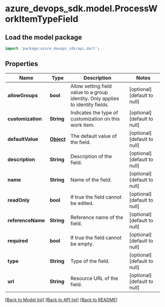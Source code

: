 # azure_devops_sdk.model.ProcessWorkItemTypeField

## Load the model package
```dart
import 'package:azure_devops_sdk/api.dart';
```

## Properties
Name | Type | Description | Notes
------------ | ------------- | ------------- | -------------
**allowGroups** | **bool** | Allow setting field value to a group identity. Only applies to identity fields. | [optional] [default to null]
**customization** | **String** | Indicates the type of customization on this work item. | [optional] [default to null]
**defaultValue** | [**Object**](.md) | The default value of the field. | [optional] [default to null]
**description** | **String** | Description of the field. | [optional] [default to null]
**name** | **String** | Name of the field. | [optional] [default to null]
**readOnly** | **bool** | If true the field cannot be edited. | [optional] [default to null]
**referenceName** | **String** | Reference name of the field. | [optional] [default to null]
**required** | **bool** | If true the field cannot be empty. | [optional] [default to null]
**type** | **String** | Type of the field. | [optional] [default to null]
**url** | **String** | Resource URL of the field. | [optional] [default to null]

[[Back to Model list]](../README.md#documentation-for-models) [[Back to API list]](../README.md#documentation-for-api-endpoints) [[Back to README]](../README.md)


